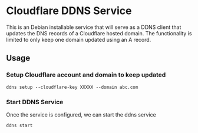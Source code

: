 # Cloudflare DDNS Service

This is an Debian installable service that will serve as a DDNS client that updates the DNS records of a Cloudflare hosted domain. 
The functionality is limited to only keep one domain updated using an A record. 

## Usage


### Setup Cloudflare account and domain to keep updated

```
ddns setup --cloudflare-key XXXXX --domain abc.com
```

### Start DDNS Service
Once the service is configured, we can start the ddns service

```
ddns start
```
